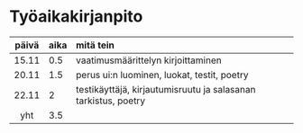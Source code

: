 # Työaikakirjanpito

| päivä | aika | mitä tein  |
| :----:|:-----| :-----|
| 15.11 | 0.5  | vaatimusmäärittelyn kirjoittaminen |
| 20.11 | 1.5  | perus ui:n luominen, luokat, testit, poetry |
| 22.11 | 2    | testikäyttäjä, kirjautumisruutu ja salasanan tarkistus, poetry |
| yht   | 3.5  | | 

